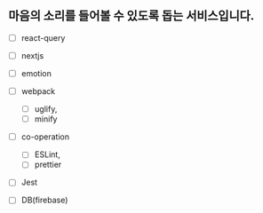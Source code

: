 ## 마음의 소리를 들어볼 수 있도록 돕는 서비스입니다.

- [ ] react-query

- [ ] nextjs

- [ ] emotion

- [ ] webpack

  - [ ] uglify,
  - [ ] minify

- [ ] co-operation

  - [ ] ESLint,
  - [ ] prettier

- [ ] Jest

- [ ] DB(firebase)
